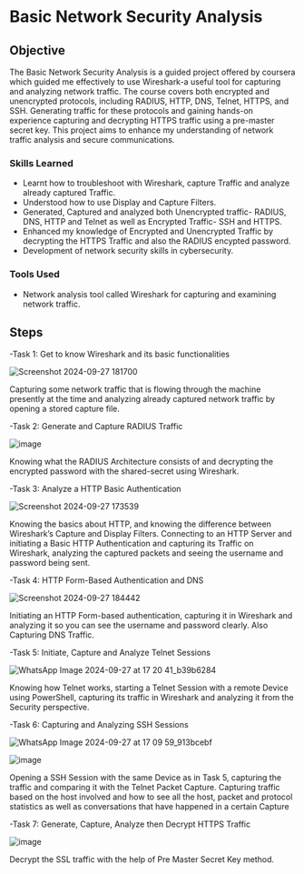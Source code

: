 # Basic Network Security Analysis

## Objective

The Basic Network Security Analysis is a guided project offered by coursera which guided me effectively to use Wireshark-a useful tool for capturing and analyzing network traffic. The course covers both encrypted and unencrypted protocols, including RADIUS, HTTP, DNS, Telnet, HTTPS, and SSH. Generating traffic for these protocols and gaining hands-on experience capturing and decrypting HTTPS traffic using a pre-master secret key. This project aims to enhance my understanding of network traffic analysis and secure communications.

### Skills Learned

- Learnt how to troubleshoot with Wireshark, capture Traffic and analyze already captured Traffic.
- Understood how to use Display and Capture Filters.
- Generated, Captured and analyzed both Unencrypted traffic- RADIUS, DNS, HTTP and Telnet as well as Encrypted Traffic- SSH and HTTPS.  
- Enhanced my knowledge of Encrypted and Unencrypted Traffic by decrypting the HTTPS Traffic and also the RADIUS encypted password.
- Development of network security skills in cybersecurity.

### Tools Used

- Network analysis tool called Wireshark for capturing and examining network traffic.

## Steps

-Task 1: Get to know Wireshark and its basic functionalities

![Screenshot 2024-09-27 181700](https://github.com/user-attachments/assets/77fc86b3-05c5-464c-8810-849aa710f80a)


Capturing some network traffic that is flowing through the machine presently at the time and analyzing already captured network traffic by opening a stored capture file.

-Task 2: Generate and Capture RADIUS Traffic

![image](https://github.com/user-attachments/assets/a6b078ab-8947-41e9-9636-81f28e47878b)


Knowing what the RADIUS Architecture consists of and decrypting the encrypted password with the shared-secret using Wireshark.

-Task 3: Analyze a HTTP Basic Authentication

![Screenshot 2024-09-27 173539](https://github.com/user-attachments/assets/7bef794f-51e0-417d-9e74-61a578eb7422)


Knowing the basics about HTTP, and knowing the difference between Wireshark’s Capture and Display Filters. Connecting to an HTTP Server and initiating a Basic HTTP Authentication and capturing its Traffic on Wireshark, analyzing the captured packets and seeing the username and password being sent.

-Task 4: HTTP Form-Based Authentication and DNS

![Screenshot 2024-09-27 184442](https://github.com/user-attachments/assets/5b538f5d-12e2-4cf4-9832-a6f832921a48)


Initiating an HTTP Form-based authentication, capturing it in Wireshark and analyzing it so you can see the username and password clearly. Also Capturing DNS Traffic.

-Task 5: Initiate, Capture and Analyze Telnet Sessions

![WhatsApp Image 2024-09-27 at 17 20 41_b39b6284](https://github.com/user-attachments/assets/bca6406a-dffb-4a92-865c-5dd4e4552d49)


 Knowing how Telnet works, starting a Telnet Session with a remote Device using PowerShell, capturing its traffic in Wireshark and analyzing it from the Security perspective.

-Task 6: Capturing and Analyzing SSH Sessions

![WhatsApp Image 2024-09-27 at 17 09 59_913bcebf](https://github.com/user-attachments/assets/78db46cb-bab7-4321-a1c5-d0f98008c5ac)


![image](https://github.com/user-attachments/assets/7e81a0a4-1fa2-4958-9a10-49a6d3341857)



Opening a SSH Session with the same Device as in Task 5, capturing the traffic and comparing it with the Telnet Packet Capture. Capturing traffic based on the host involved and how to see all the host, packet and protocol statistics as well as conversations that have happened in a certain Capture

-Task 7: Generate, Capture, Analyze then Decrypt HTTPS Traffic

![image](https://github.com/user-attachments/assets/fa1f53e1-00f7-405b-a816-8b837b04dc89)


Decrypt the SSL traffic with the help of Pre Master Secret Key method.
